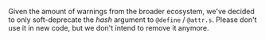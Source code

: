 Given the amount of warnings from the broader ecosystem, we've decided to only soft-deprecate the *hash* argument to `@define` / `@attr.s`.
Please don't use it in new code, but we don't intend to remove it anymore.

